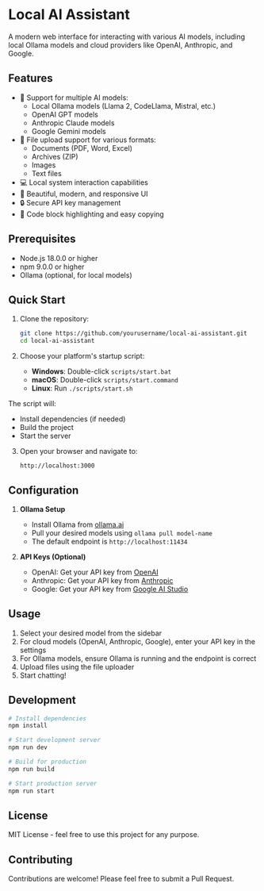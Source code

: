 # Local AI Assistant

A modern web interface for interacting with various AI models, including local Ollama models and cloud providers like OpenAI, Anthropic, and Google.

## Features

- 🤖 Support for multiple AI models:
  - Local Ollama models (Llama 2, CodeLlama, Mistral, etc.)
  - OpenAI GPT models
  - Anthropic Claude models
  - Google Gemini models
- 📁 File upload support for various formats:
  - Documents (PDF, Word, Excel)
  - Archives (ZIP)
  - Images
  - Text files
- 💻 Local system interaction capabilities
- 🎨 Beautiful, modern, and responsive UI
- 🔒 Secure API key management
- 📝 Code block highlighting and easy copying

## Prerequisites

- Node.js 18.0.0 or higher
- npm 9.0.0 or higher
- Ollama (optional, for local models)

## Quick Start

1. Clone the repository:
   ```bash
   git clone https://github.com/yourusername/local-ai-assistant.git
   cd local-ai-assistant
   ```

2. Choose your platform's startup script:

   - **Windows**: Double-click `scripts/start.bat`
   - **macOS**: Double-click `scripts/start.command`
   - **Linux**: Run `./scripts/start.sh`

The script will:
- Install dependencies (if needed)
- Build the project
- Start the server

3. Open your browser and navigate to:
   ```
   http://localhost:3000
   ```

## Configuration

1. **Ollama Setup**
   - Install Ollama from [ollama.ai](https://ollama.ai)
   - Pull your desired models using `ollama pull model-name`
   - The default endpoint is `http://localhost:11434`

2. **API Keys (Optional)**
   - OpenAI: Get your API key from [OpenAI](https://platform.openai.com)
   - Anthropic: Get your API key from [Anthropic](https://console.anthropic.com)
   - Google: Get your API key from [Google AI Studio](https://makersuite.google.com)

## Usage

1. Select your desired model from the sidebar
2. For cloud models (OpenAI, Anthropic, Google), enter your API key in the settings
3. For Ollama models, ensure Ollama is running and the endpoint is correct
4. Upload files using the file uploader
5. Start chatting!

## Development

```bash
# Install dependencies
npm install

# Start development server
npm run dev

# Build for production
npm run build

# Start production server
npm run start
```

## License

MIT License - feel free to use this project for any purpose.

## Contributing

Contributions are welcome! Please feel free to submit a Pull Request. 